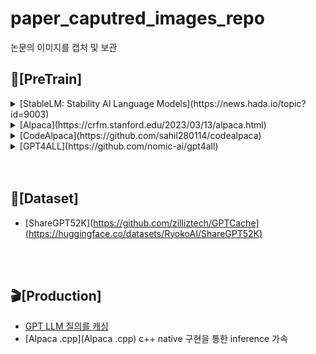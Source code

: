 
# paper_caputred_images_repo
논문의 이미지를 캡처 및 보관



## 🎨[PreTrain]
<details>
<summary>[StableLM: Stability AI Language Models](https://news.hada.io/topic?id=9003)</summary>
<div markdown="1">
  
  ```
- 3B/7B 모델을 공개, 15B/30B/65B 모델도 공개 예정이고 175B까지 계획중
- 모델은 CC BY-SA-4.0 라이센스로 출처 표기시 상업적 이용 가능
- 오픈 데이터셋인 The Pile에 기반했지만 3배 크기인 1.5T 토큰을 가지는 새로운 데이터셋으로 훈련
- 컨텍스트 길이는 4096 토큰
- PoC로 Alpaca 프로시져를 따라서 파인튜닝한 StableLM-Tuned-Alpha-7B 모델도 공개
- 5개의 대화형 데이터셋을 이용 : Stanford's Alpaca, Nomic-AI's gpt4all, RyokoAI's ShareGPT52K datasets, Databricks labs' Dolly, Anthropic's HH
- 챗봇 데모는 Hugging Face에 공개
  ```
</div>
</details>

<details>
<summary>[Alpaca](https://crfm.stanford.edu/2023/03/13/alpaca.html)</summary>

  ```
-   LLaMA 모델의 큰 약점은 질문-답변을 위한 "명령어-튜닝"이 부족하다는 것
-   OpenAI의 큰 혁신중 하나는 GPT-3에 명령어 튜닝을 추가한 것
-   스탠포드 CRFM에서 메타의 LLaMA 7B를 52K Instruction-Following 데이터를 통해서 파인튜닝
-   OpenAI의 GPT-3.5(text-davinci-003)와 비슷하게 동작하지만, 매우 작고 저렴
-   스탠포드는 여기에 52000개의 훈련 예제를 제공하고 $100 만으로 훈련 가능하게 해줌
-   가장 작은 7B 모델은 이제 라즈베리파이/모바일 폰에서도 도는데, 매우 인상적인 결과를 뽑아내줌
-   하지만, 아직 상업용은 아님(3가지 이유에서 불가능. LLaMA의 라이센스/명령어셋 데이터를 OpenAI 모델에서 만들어냄/안전조치를 설계하지 않음)
-   Alpaca는 52K의 예제와 $100의 비용으로도 7B 모델(4bit 양자화로 4GB로 줄인) 파인 튜닝이 가능하며, 최신 text-davinci-003 과 비슷한 결과를 낼수 있다는 것을 보여줌
  ```
  
</div>
</details>

<details>
<summary>[CodeAlpaca](https://github.com/sahil280114/codealpaca)</summary>



  ```
-   스탠포드 Alpaca 7B/13B 기반으로 개발자가 코딩 작업에 사용하기 좋게 튜닝한 모델
-   코드 생성에 관련된 20K 짜리 Instruction Following 데이터([`data/code_alpaca_20k.json`](https://github.com/sahil280114/codealpaca/blob/master/data/code_alpaca_20k.json)로 교체 (Self-Instruct 기술 이용)
-   데이터 생성 파이프라인을 일부 수정: 일반 작업이 아닌 코드 생성/편집/최적화에 관련되게 프롬프트를 변경
-   Hugging Face 훈련 코드와 Deepspeed 로 파인 튜닝
  ```
  
</div>
</details>

<details>
<summary>[GPT4ALL](https://github.com/nomic-ai/gpt4all)</summary>

```
- 어시스턴트 스타일 대규모 언어모델
- 수집된 데이터, 데이터 수집 프로시져, 훈련 코드, 최종 모델 가중치 등을 모두 공개
- GPT 3.5 Turbo로 생성된 800k 데이터(코드/스토리/대화)로 훈련
- LAION OIG, 스택오버플로우의 코딩 질문, Big-Science/P3 의 명령어 튜닝 등을 기본 데이터 셋으로 활용
- 스탠포드 알파카 등을 참고하고, 데이터를 ATLAS에 올려서 큐레이션 및 클리닝 진행
```
</details>
<br>
<br>
 
## 💾[Dataset]
- [ShareGPT52K](https://github.com/zilliztech/GPTCache](https://huggingface.co/datasets/RyokoAI/ShareGPT52K)
 
<br>
<br>

## 🎬[Production] 
- [GPT LLM 질의를 캐싱](https://github.com/zilliztech/GPTCache)
- [Alpaca .cpp](Alpaca .cpp) c++ native 구현을 통한 inference 가속 







 
